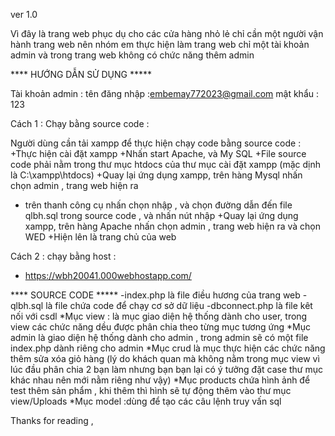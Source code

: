 ver 1.0

Vì đây là trang web phục dụ cho các cửa hàng nhỏ lẻ chỉ cần một người vận hành trang web nên nhóm em thực hiện làm trang web chỉ một tài khoản admin và trong trang web không có chức năng thêm admin 

**** HƯỚNG DẪN SỬ DỤNG ***** 

Tài khoản admin :
tên đăng nhập :embemay772023@gmail.com
mật khẩu : 123

Cách 1 : Chạy bằng source code  :

Người dùng cần tải xampp để thực hiện chạy code bằng source code :
+Thực hiện cài đặt xampp 
+Nhấn start Apache, và My SQL
+File source code phải nằm trong thư mục htdocs của thư mục cài đặt xampp (mặc dịnh là C:\xampp\htdocs)
+Quay lại ứng dụng xampp, trên hàng Mysql nhấn chọn admin , trang web hiện ra 
+ trên thanh công cụ nhấn chọn nhập , và chọn  đường dẫn đến  file qlbh.sql trong source code , và nhấn nút nhập 
+Quay lại ứng dụng xampp, trên hàng Apache nhấn chọn admin , trang web hiện ra và chọn WED
+Hiện lên là trang chủ của web 

Cách 2 : chạy bằng host :
+ https://wbh20041.000webhostapp.com/

**** SOURCE CODE ***** 
-index.php là file điều hương của trang web
-qlbh.sql là file chứa code để chạy cơ sở dữ liệu
-dbconnect.php là file kêt nối với csdl
*Mục view : là mục giao diện hệ thống dành cho user, trong view các chức năng dều được phân chia theo từng mục tương ứng
*Mục admin là giao diện hệ thống dành cho admin , trong admin sẽ có một file index.php dành riêng cho admin 
*Mục crud là mục thực hiện các chức năng thêm sửa xóa giỏ hàng (lý do khách quan mà không nằm trong mục view vì lúc đầu phân chia 2 bạn làm nhưng bạn bạn lại có ý tưởng đặt case thư mục khác nhau nên mới nằm riêng như vậy)
*Mục products chứa hình ảnh để test thêm sản phẩm , khi thêm thì hình sẽ tự động thêm vào thư mục view/Uploads
*Mục model :dùng để tạo các câu lệnh truy vấn sql


Thanks for reading ,